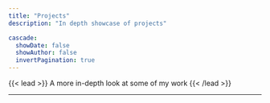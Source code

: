 ```yaml
---
title: "Projects"
description: "In depth showcase of projects"

cascade:
  showDate: false
  showAuthor: false
  invertPagination: true
---
```


{{< lead >}}
A more in-depth look at some of my work 
{{< /lead >}}


---
